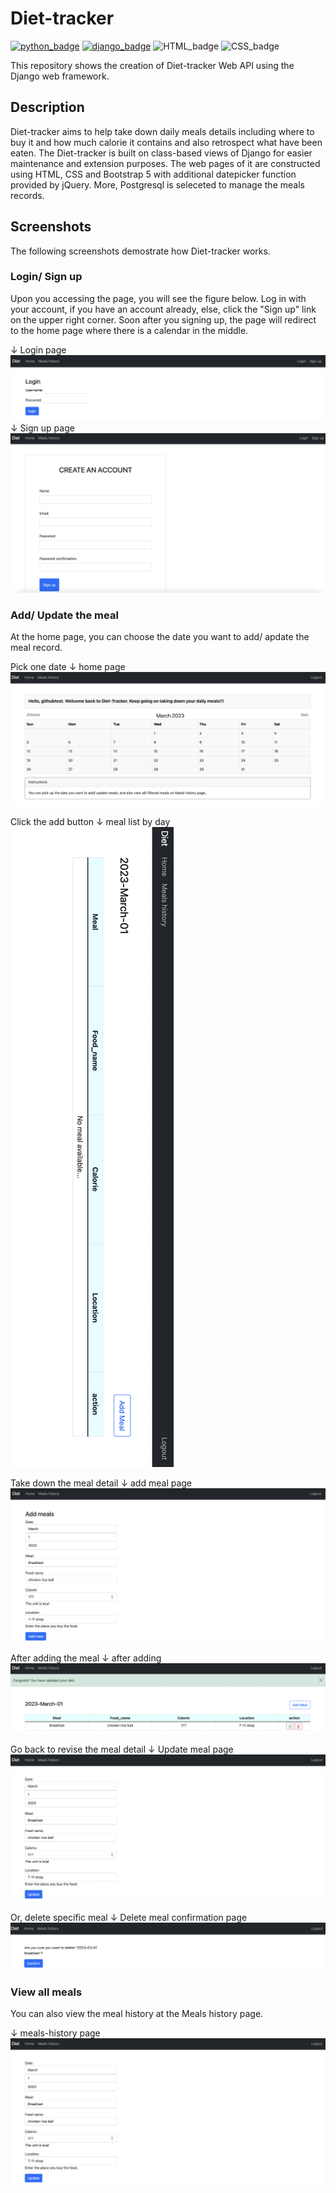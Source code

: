 # Diet-tracker
[![python_badge](https://img.shields.io/badge/Python-3776AB?style=for-the-badge&logo=python&logoColor=white&link=https://www.python.org/)](https://www.python.org/) [![django_badge](https://img.shields.io/badge/Django-092E20?style=for-the-badge&logo=django&logoColor=white&link=https://www.djangoproject.com)](https://www.djangoproject.com) ![HTML_badge](https://img.shields.io/badge/HTML5-E34F26?style=for-the-badge&logo=html5&logoColor=white) ![CSS_badge](https://img.shields.io/badge/CSS-239120?&style=for-the-badge&logo=css3&logoColor=white)

This repository shows the creation of Diet-tracker Web API using the Django web framework.
## Description
Diet-tracker aims to help take down daily meals details including where to buy it and how much calorie it contains and also retrospect what have been eaten.
The Diet-tracker is built on class-based views of Django for easier maintenance and extension purposes. The web pages of it are constructed using HTML, CSS and Bootstrap 5 with additional datepicker function provided by jQuery. More, Postgresql is seleceted to manage the meals records.

## Screenshots
The following screenshots demostrate how Diet-tracker works.

### Login/ Sign up
Upon you accessing the page, you will see the figure below.
Log in with your account, if you have an account already, else, click the "Sign up" link on the upper right corner. Soon after you signing up, the page will redirect to the home page where there is a calendar in the middle.

&#8595; Login page
![login](./mysite/.github/Login.png)
&#8595; Sign up page
![Signup](./mysite/.github/Sign_up.png)

### Add/ Update the meal
At the home page, you can choose the date you want to add/ apdate the meal record.

Pick one date
&#8595; home page
![Home](./mysite/.github/Home.png)

Click the add button
&#8595; meal list by day
![meal_list_by_day](./mysite/.github/Meal_list_by_day.png)

Take down the meal detail
&#8595; add meal page
![add_meal](./mysite/.github/Add_meal.png)

After adding the meal
&#8595; after adding
![add_successfully](./mysite/.github/add_meal_successful.png)

Go back to revise the meal detail
&#8595; Update meal page
![Update](./mysite/.github/Update.png)

Or, delete specific meal
&#8595; Delete meal confirmation page
![Delete](./mysite/.github/Delete_confirm.png)

### View all meals 
You can also view the meal history at the Meals history page.

&#8595; meals-history page
![Update](./mysite/.github/Update.png)
